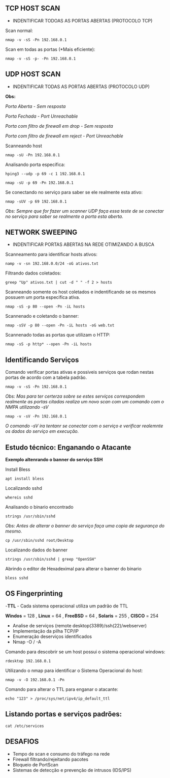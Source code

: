 ## TCP HOST SCAN
- INDENTIFICAR TODOAS AS PORTAS ABERTAS (PROTOCOLO TCP)

Scan normal:

`nmap -v -sS -Pn 192.168.0.1`

Scan em todas as portas (*Mais eficiente):

`nmap -v -sS -p- -Pn 192.168.0.1`




## UDP HOST SCAN
- INDENTIFICAR TODAS AS PORTAS ABERTAS (PROTOCOLO UDP)

**Obs:**

*Porta Aberta - Sem resposta*

*Porta Fechada - Port Unreachable*

*Porta com filtro de firewall em drop - Sem resposta*

*Porta com filtro de firewall em reject - Port Unreachable*

Scanneando host

`nmap -sU -Pn 192.168.0.1`

Analisando porta especifica:

`hping3 --udp -p 69 -c 1 192.168.0.1`

`nmap -sU -p 69 -Pn 192.168.0.1`

Se conectando no serviço para saber se ele realmente esta ativo:

`nmap -sUV -p 69 192.168.0.1`

*Obs: Sempre que for fazer um scanner UDP faça essa teste de se conectar no serviço para saber se realmente a porta esta aberta.*


## NETWORK SWEEPING
- INDENTIFICAR PORTAS ABERTAS NA REDE OTIMIZANDO A BUSCA

Scanneamento para identificar hosts ativos:

`namp -v -sn 192.168.0.0/24 -oG ativos.txt`

Filtrando dados coletados:

`greep "Up" ativos.txt | cut -d " " -f 2 > hosts`

Scanneando somente os host coletados e indentificando se os mesmos possuem um porta especifica ativa.

`nmap -sS -p 80 --open -Pn -iL hosts`

Scannenado e coletando o banner:

`nmap -sSV -p 80 --open -Pn -iL hosts -oG web.txt`

Scannenado todas as portas que utilizam o HTTP:

`nmap -sS -p http* --open -Pn -iL hosts`


## Identificando Serviços

Comando verificar portas ativas e possiveis serviços que rodan nestas portas de acordo com a tabela padrão.

`nmap -v -sS -Pn 192.168.0.1`

*Obs: Mas para ter certerza sobre se estes serviços correspondem realmente as portas citadas realiza um novo scan com um comando com o NMPA utilizando -sV*

`nmap -v -sV -Pn 192.168.0.1`

*O comando -sV ira tentanr se conectar com o serviço e verificar realemnte os dados do serviço em execução.*


## Estudo técnico: Enganando o Atacante

**Exemplo altenrando o banner do serviço SSH**

Install Bless

`apt install bless`

Localizando sshd

`whereis sshd`

Analisando o binario encontrado

`strings /usr/sbin/sshd`

*Obs: Antes de alterar o banner do serviço faça uma copia de segurança do mesmo.*

`cp /usr/sbin/sshd root/Desktop`

Localizando dados do banner

`strings /usr/sbin/sshd | greep "OpenSSH" `

Abrindo o editor de Hexadeximal para alterar o banner do binario

`bless sshd`

## OS Fingerprinting

-**TTL** - Cada sistema operacional utiliza um padrão de TTL

**Windos** = 128  ,  **Linux** = 64  ,  **FreeBSD** = 64  ,  **Solaris** = 255 ,   **CISCO** = 254

- Analise de serviços (remote desktop(3389)/ssh(22)/webserver)
- Implementação da pilha TCP/IP
- Enumeração deserviços identificados
- Nmap -O / -A

Comando para descobrir se um host possui o sistema operacional windows:

`rdesktop 192.168.0.1`

Utilizando o nmap para identificar o Sistema Operacional do host:

`nmap -v -O 192.168.0.1 -Pn`

Comando para alterar o TTL para enganar o atacante:

`echo "123" > /proc/sys/net/ipv4/ip_default_ttl`


## Listando portas e serviços padrões:

`cat /etc/services`



## DESAFIOS

- Tempo de scan e consumo do tráfego na rede
- Firewall filtrando/rejeitando pacotes
- Bloqueio de PortScan
- Sistemas de detecção e prevenção de intrusos (IDS/IPS) 




